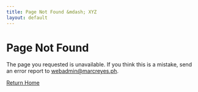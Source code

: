 ```yaml
---
title: Page Not Found &mdash; XYZ
layout: default
---
```


<h1 class="hero display-1">Page Not Found</h1>

The page you requested is unavailable. If you think this is a mistake, send an error report to <a href="mailto:webadmin@marcreyes.ph?subject=Site Error Report (marcreyes.ph)">webadmin@marcreyes.ph</a>.

<a href="{{ site.base_url }}" class="btn btn-primary btn-lg px-4" target="_new" rel="noopener noreferrer">Return Home</a>